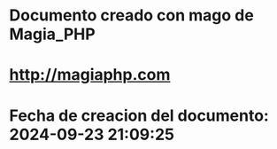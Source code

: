 # 
# Documento creado con mago de Magia_PHP 
# http://magiaphp.com 
# Fecha de creacion del documento: 2024-09-23 21:09:25 
